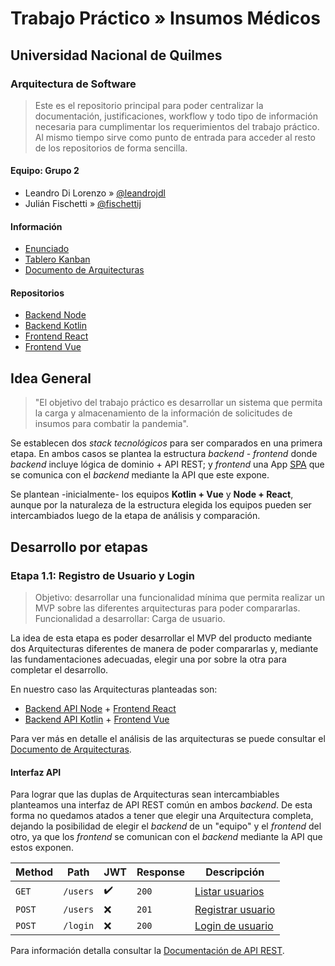 # Trabajo Práctico » Insumos Médicos

## Universidad Nacional de Quilmes

### Arquitectura de Software

> Este es el repositorio principal
> para poder centralizar la documentación, justificaciones,
> workflow y todo tipo de información necesaria para
> cumplimentar los requerimientos del trabajo práctico.
> Al mismo tiempo sirve como punto de entrada para
> acceder al resto de los repositorios de forma sencilla.

#### Equipo: Grupo 2

* Leandro Di Lorenzo » [@leandrojdl](https://github.com/leandrojdl)
* Julián Fischetti » [@fischettij](https://github.com/fischettij)

#### Información

* [Enunciado](https://docs.google.com/document/d/1AyV7urbQM0ywcCVH7bCqCrsFQ7miNpRu_-kGEK_vt7A/edit#)
* [Tablero Kanban](https://github.com/orgs/unq-arqsoft-difi/projects/1)
* [Documento de Arquitecturas](Arquitecturas.md)

#### Repositorios

* [Backend Node](https://github.com/unq-arqsoft-difi/covid-back-node)
* [Backend Kotlin](https://github.com/unq-arqsoft-difi/covid-back-kotlin)
* [Frontend React](https://github.com/unq-arqsoft-difi/covid-front-react)
* [Frontend Vue](https://github.com/unq-arqsoft-difi/covid-front-vue)

## Idea General

> "El objetivo del trabajo práctico es desarrollar un sistema que permita la carga y almacenamiento de la información de solicitudes de insumos para combatir la pandemia".

Se establecen dos _stack tecnológicos_ para ser comparados
en una primera etapa. En ambos casos se plantea la
estructura _backend_ - _frontend_ donde _backend_ incluye
lógica de dominio + API REST; y _frontend_ una App [SPA](https://en.wikipedia.org/wiki/Single-page\_application)
que se comunica con el _backend_ mediante la API que este expone.

Se plantean -inicialmente- los equipos **Kotlin + Vue** y **Node + React**,
aunque por la naturaleza de la estructura elegida los equipos pueden ser
intercambiados luego de la etapa de análisis y comparación.

## Desarrollo por etapas

### Etapa 1.1: Registro de Usuario y Login

> Objetivo: desarrollar una funcionalidad mínima que permita realizar un MVP
> sobre las diferentes arquitecturas para poder compararlas.
> Funcionalidad a desarrollar: Carga de usuario.

La idea de esta etapa es poder desarrollar el MVP del producto
mediante dos Arquitecturas diferentes de manera de poder compararlas
y, mediante las fundamentaciones adecuadas, elegir una por sobre la otra
para completar el desarrollo.

En nuestro caso las Arquitecturas planteadas son:

* [Backend API Node][repo-node] + [Frontend React][repo-react]
* [Backend API Kotlin][repo-kotlin] + [Frontend Vue][repo-vue]

Para ver más en detalle el análisis de las arquitecturas se puede consultar el [Documento de Arquitecturas](Arquitecturas.md).

#### Interfaz API

Para lograr que las duplas de Arquitecturas sean intercambiables
planteamos una interfaz de API REST común en ambos _backend_.
De esta forma no quedamos atados a tener que elegir una Arquitectura
completa, dejando la posibilidad de elegir el _backend_ de un "equipo"
y el _frontend_ del otro, ya que los _frontend_ se comunican con el _backend_
mediante la API que estos exponen.

| Method | Path     | JWT | Response | Descripción                                |
|--------|----------|-----|----------|--------------------------------------------|
| `GET`  | `/users` | :heavy_check_mark:  | `200`    | [Listar usuarios][api-listar-usuarios]     |
| `POST` | `/users` | :x:  | `201`    | [Registrar usuario][api-registrar-usuario] |
| `POST` | `/login` | :x:  | `200`    | [Login de usuario][api-login-de-usuario]   |

Para información detalla consultar la [Documentación de API REST](API-REST.md).

[repo-node]:   <https://github.com/unq-arqsoft-difi/covid-back-node>
[repo-kotlin]: <https://github.com/unq-arqsoft-difi/covid-back-kotlin>
[repo-react]:  <https://github.com/unq-arqsoft-difi/covid-front-react>
[repo-vue]:    <https://github.com/unq-arqsoft-difi/covid-front-vue>
[api-listar-usuarios]:   API-REST.md#listar-usuarios
[api-registrar-usuario]: API-REST.md#registrar-usuario
[api-login-de-usuario]:  API-REST.md#login-de-usuario
